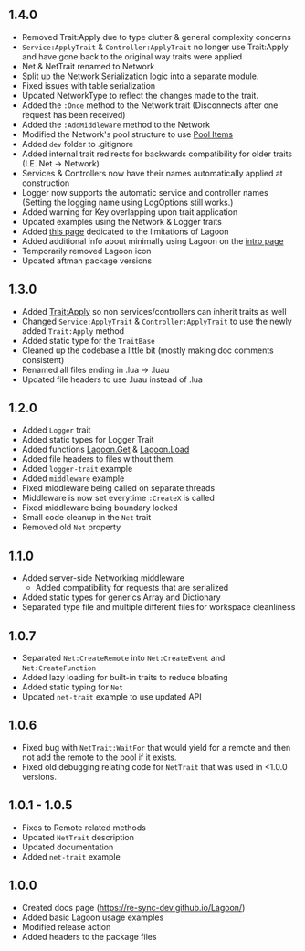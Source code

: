 ## 1.4.0
- Removed Trait:Apply due to type clutter & general complexity concerns
- `Service:ApplyTrait` & `Controller:ApplyTrait` no longer use Trait:Apply and have gone back to the original way traits were applied
- Net & NetTrait renamed to Network
- Split up the Network Serialization logic into a separate module.
- Fixed issues with table serialization
- Updated NetworkType to reflect the changes made to the trait.
- Added the `:Once` method to the Network trait (Disconnects after one request has been received)
- Added the `:AddMiddleware` method to the Network
- Modified the Network's pool structure to use [Pool Items](/Lagoon/api/Network#NetworkPoolItem%3CT%3E)
- Added `dev` folder to .gitignore
- Added internal trait redirects for backwards compatibility for older traits (I.E. Net -> Network)
- Services & Controllers now have their names automatically applied at construction
- Logger now supports the automatic service and controller names (Setting the logging name using LogOptions still works.)
- Added warning for Key overlapping upon trait application
- Updated examples using the Network & Logger traits
- Added [this page](/Lagoon/docs/limitations) dedicated to the limitations of Lagoon
- Added additional info about minimally using Lagoon on the [intro page](/Lagoon/docs/intro#do-i-need-to-wrap-everything-in-the-lagoon-api)
- Temporarily removed Lagoon icon
- Updated aftman package versions

## 1.3.0
- Added [Trait:Apply](/Lagoon/api/Trait#Apply) so non services/controllers can inherit traits as well
- Changed `Service:ApplyTrait` & `Controller:ApplyTrait` to use the newly added `Trait:Apply` method
- Added static type for the `TraitBase`
- Cleaned up the codebase a little bit (mostly making doc comments consistent)
- Renamed all files ending in .lua -> .luau
- Updated file headers to use .luau instead of .lua

## 1.2.0
- Added `Logger` trait
- Added static types for Logger Trait
- Added functions [Lagoon.Get](/Lagoon/api/Lagoon#Get) & [Lagoon.Load](/Lagoon/api/Lagoon#Load)
- Added file headers to files without them.
- Added `logger-trait` example
- Added `middleware` example
- Fixed middleware being called on separate threads
- Middleware is now set everytime `:CreateX` is called
- Fixed middleware being boundary locked
- Small code cleanup in the `Net` trait
- Removed old `Net` property

## 1.1.0
- Added server-side Networking middleware
	- Added compatibility for requests that are serialized
- Added static types for generics Array and Dictionary
- Separated type file and multiple different files for workspace cleanliness

## 1.0.7
- Separated `Net:CreateRemote` into `Net:CreateEvent` and `Net:CreateFunction`
- Added lazy loading for built-in traits to reduce bloating
- Added static typing for `Net`
- Updated `net-trait` example to use updated API

## 1.0.6
- Fixed bug with `NetTrait:WaitFor` that would yield for a remote and then not add the remote to the pool if it exists.
- Fixed old debugging relating code for `NetTrait` that was used in <1.0.0 versions.

## 1.0.1 - 1.0.5
- Fixes to Remote related methods
- Updated `NetTrait` description
- Updated documentation
- Added `net-trait` example

## 1.0.0
- Created docs page (https://re-sync-dev.github.io/Lagoon/)
- Added basic Lagoon usage examples
- Modified release action
- Added headers to the package files